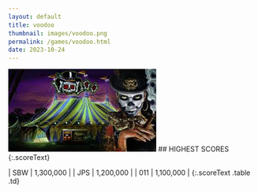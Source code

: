 ```yaml
---
layout: default
title: voodoo
thumbnail: images/voodoo.png
permalink: /games/voodoo.html
date: 2023-10-24
---
```


<img src="../images/voodoo.png" class="gameThumbnail img-fluid mx-auto align-middle">
## HIGHEST SCORES
{:.scoreText}

| SBW | 1,300,000 | 
| JPS | 1,200,000 | 
| 011 | 1,100,000 | 
{:.scoreText .table .td}
